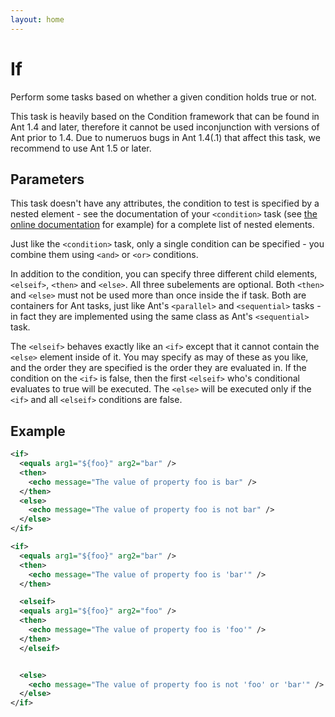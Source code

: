 ```yaml
---
layout: home
---
```

If
==

Perform some tasks based on whether a given condition holds true or not.

This task is heavily based on the Condition framework that can be found in Ant 1.4 and later, therefore it cannot be used inconjunction with versions of Ant prior to 1.4. Due to numeruos bugs in Ant 1.4(.1) that affect this task, we recommend to use Ant 1.5 or later.

Parameters
----------

This task doesn't have any attributes, the condition to test is specified by a nested element - see the documentation of your `<condition>` task (see [the online documentation](http://ant.apache.org/manual/CoreTasks/condition.html) for example) for a complete list of nested elements.

Just like the `<condition>` task, only a single condition can be specified - you combine them using `<and>` or `<or>` conditions.

In addition to the condition, you can specify three different child elements, `<elseif>`, `<then>` and `<else>`. All three subelements are optional. Both `<then>` and `<else>` must not be used more than once inside the if task. Both are containers for Ant tasks, just like Ant's `<parallel>` and `<sequential>` tasks - in fact they are implemented using the same class as Ant's `<sequential>` task.

The `<elseif>` behaves exactly like an `<if>` except that it cannot contain the `<else>` element inside of it. You may specify as may of these as you like, and the order they are specified is the order they are evaluated in. If the condition on the `<if>` is false, then the first `<elseif>` who's conditional evaluates to true will be executed. The `<else>` will be executed only if the `<if>` and all `<elseif>` conditions are false.

Example
-------

```xml
<if>
  <equals arg1="${foo}" arg2="bar" />
  <then>
    <echo message="The value of property foo is bar" />
  </then>
  <else>
    <echo message="The value of property foo is not bar" />
  </else>
</if>

<if>
  <equals arg1="${foo}" arg2="bar" />
  <then>
    <echo message="The value of property foo is 'bar'" />
  </then>

  <elseif>
  <equals arg1="${foo}" arg2="foo" />
  <then>
    <echo message="The value of property foo is 'foo'" />
  </then>
  </elseif>


  <else>
    <echo message="The value of property foo is not 'foo' or 'bar'" />
  </else>
</if>
```
